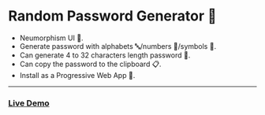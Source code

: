 # Random Password Generator 🔑
- Neumorphism UI 🌈.
- Generate password with alphabets 🔤/numbers 🔢/symbols 🔣.
- Can generate 4 to 32 characters length password 🔑.
- Can copy the password to the clipboard 📋.
- Install as a Progressive Web App 📱.
----
### [Live Demo](https://passwd-gen-prnv.netlify.app)
